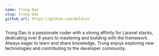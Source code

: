 ```yaml
---
name: Trung Dao
slug: trung-dao
github_url: https://github.com/deldius
---
```


Trung Dao is a passionate coder with a strong affinity for Laravel stacks, dedicating over 8 years to mastering and building with the framework. Always eager to learn and share knowledge, Trung enjoys exploring new technologies and contributing to the developer community.